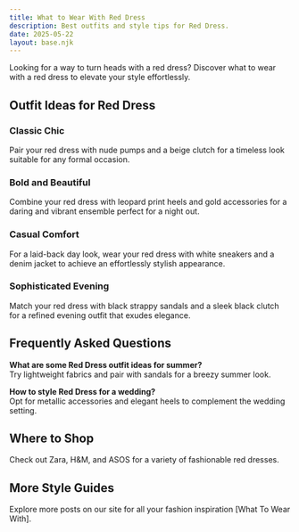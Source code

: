 ```yaml
---  
title: What to Wear With Red Dress  
description: Best outfits and style tips for Red Dress.  
date: 2025-05-22  
layout: base.njk
---
```


Looking for a way to turn heads with a red dress? Discover what to wear with a red dress to elevate your style effortlessly.

## Outfit Ideas for Red Dress

### Classic Chic  
Pair your red dress with nude pumps and a beige clutch for a timeless look suitable for any formal occasion.

### Bold and Beautiful  
Combine your red dress with leopard print heels and gold accessories for a daring and vibrant ensemble perfect for a night out.

### Casual Comfort  
For a laid-back day look, wear your red dress with white sneakers and a denim jacket to achieve an effortlessly stylish appearance.

### Sophisticated Evening  
Match your red dress with black strappy sandals and a sleek black clutch for a refined evening outfit that exudes elegance.

## Frequently Asked Questions

**What are some Red Dress outfit ideas for summer?**  
Try lightweight fabrics and pair with sandals for a breezy summer look.

**How to style Red Dress for a wedding?**  
Opt for metallic accessories and elegant heels to complement the wedding setting.

## Where to Shop

Check out Zara, H&M, and ASOS for a variety of fashionable red dresses.

## More Style Guides

Explore more posts on our site for all your fashion inspiration [What To Wear With].

